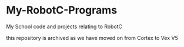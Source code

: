 # My-RobotC-Programs
My School code and projects relating to RobotC

this repository is archived as we have moved on from Cortex to Vex V5 
